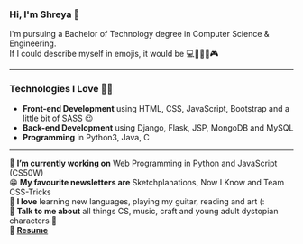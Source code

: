 ### Hi, I'm Shreya 👋

I'm pursuing a Bachelor of Technology degree in Computer Science & Engineering.  
If I could describe myself in emojis, it would be 💻🎸📑🎨🎮

***

### Technologies I Love 🤖🌱
* **Front-end Development** using HTML, CSS, JavaScript, Bootstrap and a little bit of SASS 😉
* **Back-end Development** using Django, Flask, JSP, MongoDB and MySQL  
* **Programming** in Python3, Java, C

***

🔭 **I’m currently working on** Web Programming in Python and JavaScript (CS50W)  
😁 **My favourite newsletters are** Sketchplanations, Now I Know and Team CSS-Tricks  
🌺 **I love** learning new languages, playing my guitar, reading and art (:  
📩 **Talk to me about** all things CS, music, craft and young adult dystopian characters 💚  
📜 [**Resume**](https://drive.google.com/file/d/1gAtXWUV4Nml_6RchObJfwGwdktHXVUSX/view?usp=sharing)
